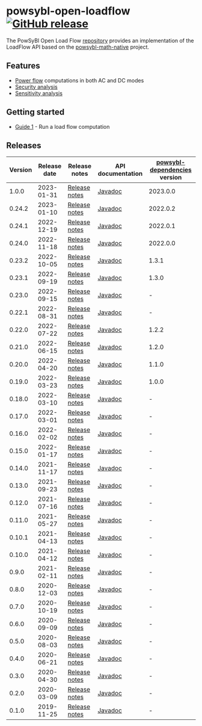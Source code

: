 # powsybl-open-loadflow [![GitHub release](https://img.shields.io/github/release/powsybl/powsybl-open-loadflow.svg?sort=semver)](https://github.com/powsybl/powsybl-open-loadflow/releases/)
The PowSyBl Open Load Flow [repository](https://github.com/powsybl/powsybl-open-loadflow) provides an implementation of the LoadFlow API based on the [powsybl-math-native](powsybl-math-native.md) project.  

## Features

- [Power flow](../../simulation/powerflow/index.md) computations in both AC and DC modes
- [Security analysis](../../simulation/securityanalysis/index.md)
- [Sensitivity analysis](../../simulation/sensitivity/index.md)

## Getting started

- [Guide 1]() - Run a load flow computation

## Releases

| Version | Release date | Release notes                                                                          | API documentation                                                                     | [powsybl-dependencies](https://github.com/powsybl/powsybl-dependencies) version |
|---------|--------------|----------------------------------------------------------------------------------------|---------------------------------------------------------------------------------------|---------------------------------------------------------------------------------|
| 1.0.0   | 2023-01-31   | [Release notes](https://github.com/powsybl/powsybl-open-loadflow/releases/tag/v1.0.0)  | [Javadoc](https://javadoc.io/doc/com.powsybl/powsybl-open-loadflow/1.0.0/index.html)  | 2023.0.0                                                                        |
| 0.24.2  | 2023-01-10   | [Release notes](https://github.com/powsybl/powsybl-open-loadflow/releases/tag/v0.24.2) | [Javadoc](https://javadoc.io/doc/com.powsybl/powsybl-open-loadflow/0.24.2/index.html) | 2022.0.2                                                                        |
| 0.24.1  | 2022-12-19   | [Release notes](https://github.com/powsybl/powsybl-open-loadflow/releases/tag/v0.24.1) | [Javadoc](https://javadoc.io/doc/com.powsybl/powsybl-open-loadflow/0.24.1/index.html) | 2022.0.1                                                                        |
| 0.24.0  | 2022-11-18   | [Release notes](https://github.com/powsybl/powsybl-open-loadflow/releases/tag/v0.24.0) | [Javadoc](https://javadoc.io/doc/com.powsybl/powsybl-open-loadflow/0.24.0/index.html) | 2022.0.0                                                                        |
| 0.23.2  | 2022-10-05   | [Release notes](https://github.com/powsybl/powsybl-open-loadflow/releases/tag/v0.23.2) | [Javadoc](https://javadoc.io/doc/com.powsybl/powsybl-open-loadflow/0.23.2/index.html) | 1.3.1                                                                           |
| 0.23.1  | 2022-09-19   | [Release notes](https://github.com/powsybl/powsybl-open-loadflow/releases/tag/v0.23.1) | [Javadoc](https://javadoc.io/doc/com.powsybl/powsybl-open-loadflow/0.23.1/index.html) | 1.3.0                                                                           |
| 0.23.0  | 2022-09-15   | [Release notes](https://github.com/powsybl/powsybl-open-loadflow/releases/tag/v0.23.0) | [Javadoc](https://javadoc.io/doc/com.powsybl/powsybl-open-loadflow/0.23.0/index.html) | -                                                                               |
| 0.22.1  | 2022-08-31   | [Release notes](https://github.com/powsybl/powsybl-open-loadflow/releases/tag/v0.22.1) | [Javadoc](https://javadoc.io/doc/com.powsybl/powsybl-open-loadflow/0.22.1/index.html) | -                                                                               |
| 0.22.0  | 2022-07-22   | [Release notes](https://github.com/powsybl/powsybl-open-loadflow/releases/tag/v0.22.0) | [Javadoc](https://javadoc.io/doc/com.powsybl/powsybl-open-loadflow/0.22.0/index.html) | 1.2.2                                                                           |
| 0.21.0  | 2022-06-15   | [Release notes](https://github.com/powsybl/powsybl-open-loadflow/releases/tag/v0.21.0) | [Javadoc](https://javadoc.io/doc/com.powsybl/powsybl-open-loadflow/0.21.0/index.html) | 1.2.0                                                                           |
| 0.20.0  | 2022-04-20   | [Release notes](https://github.com/powsybl/powsybl-open-loadflow/releases/tag/v0.20.0) | [Javadoc](https://javadoc.io/doc/com.powsybl/powsybl-open-loadflow/0.20.0/index.html) | 1.1.0                                                                           |
| 0.19.0  | 2022-03-23   | [Release notes](https://github.com/powsybl/powsybl-open-loadflow/releases/tag/v0.19.0) | [Javadoc](https://javadoc.io/doc/com.powsybl/powsybl-open-loadflow/0.19.0/index.html) | 1.0.0                                                                           |
| 0.18.0  | 2022-03-10   | [Release notes](https://github.com/powsybl/powsybl-open-loadflow/releases/tag/v0.18.0) | [Javadoc](https://javadoc.io/doc/com.powsybl/powsybl-open-loadflow/0.18.0/index.html) | -                                                                               |
| 0.17.0  | 2022-03-01   | [Release notes](https://github.com/powsybl/powsybl-open-loadflow/releases/tag/v0.17.0) | [Javadoc](https://javadoc.io/doc/com.powsybl/powsybl-open-loadflow/0.17.0/index.html) | -                                                                               |
| 0.16.0  | 2022-02-02   | [Release notes](https://github.com/powsybl/powsybl-open-loadflow/releases/tag/v0.16.0) | [Javadoc](https://javadoc.io/doc/com.powsybl/powsybl-open-loadflow/0.16.0/index.html) | -                                                                               |
| 0.15.0  | 2022-01-17   | [Release notes](https://github.com/powsybl/powsybl-open-loadflow/releases/tag/v0.15.0) | [Javadoc](https://javadoc.io/doc/com.powsybl/powsybl-open-loadflow/0.15.0/index.html) | -                                                                               |
| 0.14.0  | 2021-11-17   | [Release notes](https://github.com/powsybl/powsybl-open-loadflow/releases/tag/v0.14.0) | [Javadoc](https://javadoc.io/doc/com.powsybl/powsybl-open-loadflow/0.14.0/index.html) | -                                                                               |
| 0.13.0  | 2021-09-23   | [Release notes](https://github.com/powsybl/powsybl-open-loadflow/releases/tag/v0.13.0) | [Javadoc](https://javadoc.io/doc/com.powsybl/powsybl-open-loadflow/0.13.0/index.html) | -                                                                               |
| 0.12.0  | 2021-07-16   | [Release notes](https://github.com/powsybl/powsybl-open-loadflow/releases/tag/v0.12.0) | [Javadoc](https://javadoc.io/doc/com.powsybl/powsybl-open-loadflow/0.12.0/index.html) | -                                                                               |
| 0.11.0  | 2021-05-27   | [Release notes](https://github.com/powsybl/powsybl-open-loadflow/releases/tag/v0.11.0) | [Javadoc](https://javadoc.io/doc/com.powsybl/powsybl-open-loadflow/0.11.0/index.html) | -                                                                               |
| 0.10.1  | 2021-04-13   | [Release notes](https://github.com/powsybl/powsybl-open-loadflow/releases/tag/v0.10.1) | [Javadoc](https://javadoc.io/doc/com.powsybl/powsybl-open-loadflow/0.10.1/index.html) | -                                                                               | 
| 0.10.0  | 2021-04-12   | [Release notes](https://github.com/powsybl/powsybl-open-loadflow/releases/tag/v0.10.0) | [Javadoc](https://javadoc.io/doc/com.powsybl/powsybl-open-loadflow/0.10.0/index.html) | -                                                                               |
| 0.9.0   | 2021-02-11   | [Release notes](https://github.com/powsybl/powsybl-open-loadflow/releases/tag/v0.9.0)  | [Javadoc](https://javadoc.io/doc/com.powsybl/powsybl-open-loadflow/0.9.0/index.html)  | -                                                                               |
| 0.8.0   | 2020-12-03   | [Release notes](https://github.com/powsybl/powsybl-open-loadflow/releases/tag/v0.8.0)  | [Javadoc](https://javadoc.io/doc/com.powsybl/powsybl-open-loadflow/0.8.0/index.html)  | -                                                                               |
| 0.7.0   | 2020-10-19   | [Release notes](https://github.com/powsybl/powsybl-open-loadflow/releases/tag/v0.7.0)  | [Javadoc](https://javadoc.io/doc/com.powsybl/powsybl-open-loadflow/0.7.0/index.html)  | -                                                                               |
| 0.6.0   | 2020-09-09   | [Release notes](https://github.com/powsybl/powsybl-open-loadflow/releases/tag/v0.6.0)  | [Javadoc](https://javadoc.io/doc/com.powsybl/powsybl-open-loadflow/0.6.0/index.html)  | -                                                                               |
| 0.5.0   | 2020-08-03   | [Release notes](https://github.com/powsybl/powsybl-open-loadflow/releases/tag/v0.5.0)  | [Javadoc](https://javadoc.io/doc/com.powsybl/powsybl-open-loadflow/0.5.0/index.html)  | -                                                                               |
| 0.4.0   | 2020-06-21   | [Release notes](https://github.com/powsybl/powsybl-open-loadflow/releases/tag/v0.4.0)  | [Javadoc](https://javadoc.io/doc/com.powsybl/powsybl-open-loadflow/0.4.0/index.html)  | -                                                                               |
| 0.3.0   | 2020-04-30   | [Release notes](https://github.com/powsybl/powsybl-open-loadflow/releases/tag/v0.3.0)  | [Javadoc](https://javadoc.io/doc/com.powsybl/powsybl-open-loadflow/0.3.0/index.html)  | -                                                                               |
| 0.2.0   | 2020-03-09   | [Release notes](https://github.com/powsybl/powsybl-open-loadflow/releases/tag/v0.2.0)  | [Javadoc](https://javadoc.io/doc/com.powsybl/powsybl-open-loadflow/0.2.0/index.html)  | -                                                                               |
| 0.1.0   | 2019-11-25   | [Release notes](https://github.com/powsybl/powsybl-open-loadflow/releases/tag/v0.1.0)  | [Javadoc](https://javadoc.io/doc/com.powsybl/powsybl-open-loadflow/0.1.0/index.html)  | -                                                                               |
